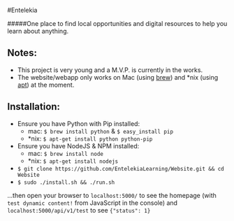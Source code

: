 #Entelekia

#####One place to find local opportunities and digital resources to help you learn about anything.

## Notes:
- This project is very young and a M.V.P. is currently in the works.
- The website/webapp only works on Mac (using [brew](http://brew.sh/)) and *nix (using [apt](https://wiki.debian.org/Apt)) at the moment.

## Installation:
- Ensure you have Python with Pip installed:
    - mac: `$ brew install python` & `$ easy_install pip`
    - *nix: `$ apt-get install python python-pip`
- Ensure you have NodeJS & NPM installed:
    - mac: `$ brew install node`
    - *nix: `$ apt-get install nodejs`
- `$ git clone https://github.com/EntelekiaLearning/Website.git && cd Website`
- `$ sudo ./install.sh && ./run.sh`

...then open your browser to `localhost:5000/` to see the homepage (with `test dynamic content!` from JavaScript in the console) and `localhost:5000/api/v1/test` to see `{"status": 1}`